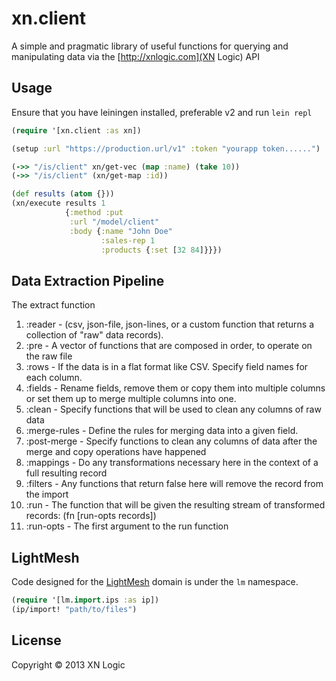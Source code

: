 # xn.client

A simple and pragmatic library of useful functions for querying and
manipulating data via the [http://xnlogic.com](XN Logic) API

## Usage

Ensure that you have leiningen installed, preferable v2 and run `lein repl`

```clojure
(require '[xn.client :as xn])

(setup :url "https://production.url/v1" :token "yourapp token......")

(->> "/is/client" xn/get-vec (map :name) (take 10))
(->> "/is/client" (xn/get-map :id))

(def results (atom {}))
(xn/execute results 1
            {:method :put
             :url "/model/client"
             :body {:name "John Doe"
                    :sales-rep 1
                    :products {:set [32 84]}}}) 

```

## Data Extraction Pipeline

The extract function

1. :reader - (csv, json-file, json-lines, or a custom function that returns a collection of "raw" data records). 
1. :pre - A vector of functions that are composed in order, to operate on the raw file
1. :rows - If the data is in a flat format like CSV. Specify field names for each column.
1. :fields - Rename fields, remove them or copy them into multiple columns or set them up to merge multiple columns into one.
1. :clean - Specify functions that will be used to clean any columns of raw data 
1. :merge-rules - Define the rules for merging data into a given field.
1. :post-merge - Specify functions to clean any columns of data after the merge and copy operations have happened
1. :mappings - Do any transformations necessary here in the context of a full resulting record
1. :filters - Any functions that return false here will remove the record from the import
1. :run - The function that will be given the resulting stream of transformed records: (fn [run-opts records])
1. :run-opts - The first argument to the run function

## LightMesh

Code designed for the [LightMesh](http://lightmesh.com) domain is under
the `lm` namespace. 

```clojure
(require '[lm.import.ips :as ip])
(ip/import! "path/to/files")

```

## License

Copyright © 2013 XN Logic



